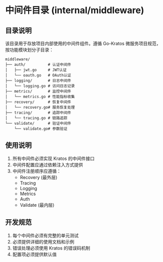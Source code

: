 # 中间件目录 (internal/middleware)

## 目录说明
该目录用于存放项目内部使用的中间件组件。遵循 Go-Kratos 微服务项目规范，按功能模块划分子目录：

```
middleware/
├── auth/          # 认证中间件
│   ├── jwt.go     # JWT认证
│   └── oauth.go   # OAuth认证
├── logging/       # 日志中间件
│   └── logging.go # 访问日志记录
├── metrics/       # 监控中间件
│   └── metrics.go # 性能指标收集
├── recovery/      # 恢复中间件
│   └── recovery.go# 服务恢复处理
├── tracing/       # 追踪中间件
│   └── tracing.go # 链路追踪
└── validate/      # 验证中间件
    └── validate.go# 参数验证
```

## 使用说明
1. 所有中间件必须实现 Kratos 的中间件接口
2. 中间件配置应通过依赖注入方式提供
3. 中间件注册顺序应遵循：
   - Recovery (最外层)
   - Tracing
   - Logging
   - Metrics
   - Auth
   - Validate (最内层)

## 开发规范
1. 每个中间件必须有完整的单元测试
2. 必须提供详细的使用文档和示例
3. 错误处理必须使用 Kratos 的错误码机制
4. 配置项必须提供默认值